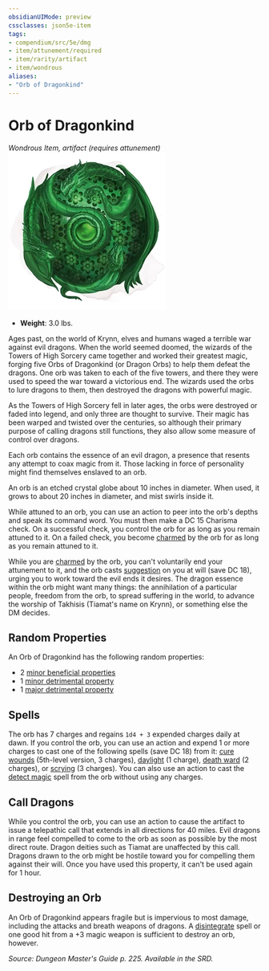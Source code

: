 ```yaml
---
obsidianUIMode: preview
cssclasses: json5e-item
tags:
- compendium/src/5e/dmg
- item/attunement/required
- item/rarity/artifact
- item/wondrous
aliases: 
- "Orb of Dragonkind"
---
```

# Orb of Dragonkind
*Wondrous Item, artifact (requires attunement)*  
![](https://raw.githubusercontent.com/5etools-mirror-2/5etools-img/main/items/DMG/Orb%20of%20Dragonkind.webp#right)  

- **Weight**: 3.0 lbs.

Ages past, on the world of Krynn, elves and humans waged a terrible war against evil dragons. When the world seemed doomed, the wizards of the Towers of High Sorcery came together and worked their greatest magic, forging five Orbs of Dragonkind (or Dragon Orbs) to help them defeat the dragons. One orb was taken to each of the five towers, and there they were used to speed the war toward a victorious end. The wizards used the orbs to lure dragons to them, then destroyed the dragons with powerful magic.

As the Towers of High Sorcery fell in later ages, the orbs were destroyed or faded into legend, and only three are thought to survive. Their magic has been warped and twisted over the centuries, so although their primary purpose of calling dragons still functions, they also allow some measure of control over dragons.

Each orb contains the essence of an evil dragon, a presence that resents any attempt to coax magic from it. Those lacking in force of personality might find themselves enslaved to an orb.

An orb is an etched crystal globe about 10 inches in diameter. When used, it grows to about 20 inches in diameter, and mist swirls inside it.

While attuned to an orb, you can use an action to peer into the orb's depths and speak its command word. You must then make a DC 15 Charisma check. On a successful check, you control the orb for as long as you remain attuned to it. On a failed check, you become [charmed](conditions.md#charmed) by the orb for as long as you remain attuned to it.

While you are [charmed](conditions.md#charmed) by the orb, you can't voluntarily end your attunement to it, and the orb casts [suggestion](suggestion.md) on you at will (save DC 18), urging you to work toward the evil ends it desires. The dragon essence within the orb might want many things: the annihilation of a particular people, freedom from the orb, to spread suffering in the world, to advance the worship of Takhisis (Tiamat's name on Krynn), or something else the DM decides.

## Random Properties

An Orb of Dragonkind has the following random properties:

- 2 [minor beneficial properties](artifact-properties-minor-beneficial-properties.md)  
- 1 [minor detrimental property](artifact-properties-minor-detrimental-properties.md)  
- 1 [major detrimental property](artifact-properties-major-detrimental-properties.md)  

## Spells

The orb has 7 charges and regains `1d4 + 3` expended charges daily at dawn. If you control the orb, you can use an action and expend 1 or more charges to cast one of the following spells (save DC 18) from it: [cure wounds](cure-wounds.md) (5th-level version, 3 charges), [daylight](daylight.md) (1 charge), [death ward](death-ward.md) (2 charges), or [scrying](scrying.md) (3 charges). You can also use an action to cast the [detect magic](detect-magic.md) spell from the orb without using any charges.

## Call Dragons

While you control the orb, you can use an action to cause the artifact to issue a telepathic call that extends in all directions for 40 miles. Evil dragons in range feel compelled to come to the orb as soon as possible by the most direct route. Dragon deities such as Tiamat are unaffected by this call. Dragons drawn to the orb might be hostile toward you for compelling them against their will. Once you have used this property, it can't be used again for 1 hour.

## Destroying an Orb

An Orb of Dragonkind appears fragile but is impervious to most damage, including the attacks and breath weapons of dragons. A [disintegrate](disintegrate.md) spell or one good hit from a +3 magic weapon is sufficient to destroy an orb, however.

*Source: Dungeon Master's Guide p. 225. Available in the SRD.*